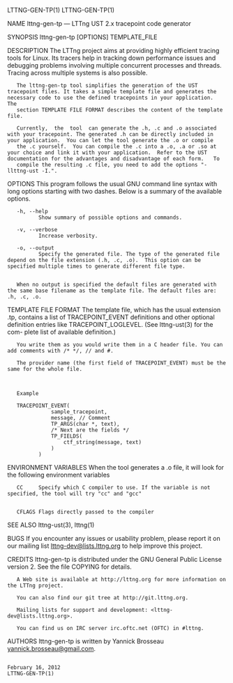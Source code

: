 LTTNG-GEN-TP(1)                                                                                                                                                                               LTTNG-GEN-TP(1)



NAME
       lttng-gen-tp — LTTng UST 2.x tracepoint code generator


SYNOPSIS
       lttng-gen-tp [OPTIONS] TEMPLATE_FILE

DESCRIPTION
       The LTTng project aims at providing highly efficient tracing tools for Linux.  Its tracers help in tracking down performance issues and debugging problems involving multiple concurrent processes and
       threads. Tracing across multiple systems is also possible.

       The lttng-gen-tp tool simplifies the generation of the UST tracepoint files. It takes a simple template file and generates the necessary code to use the defined tracepoints in your application.  The
       section TEMPLATE FILE FORMAT describes the content of the template file.

       Currently,  the  tool  can generate the .h, .c and .o associated with your tracepoint. The generated .h can be directly included in your application.  You can let the tool generate the .o or compile
       the .c yourself.  You can compile the .c into a .o, .a or .so at your choice and link it with your application.  Refer to the UST documentation for the advantages and disadvantage of each form.   To
       compile the resulting .c file, you need to add the options "-llttng-ust -I.".


OPTIONS
       This program follows the usual GNU command line syntax with long options starting with two dashes. Below is a summary of the available options.

       -h, --help
              Show summary of possible options and commands.

       -v, --verbose
              Increase verbosity.

       -o, --output
              Specify the generated file. The type of the generated file depend on the file extension (.h, .c, .o).  This option can be specified multiple times to generate different file type.


       When no output is specified the default files are generated with the same base filename as the template file. The default files are: .h, .c, .o.


TEMPLATE FILE FORMAT
       The  template file, which has the usual extension .tp, contains a list of TRACEPOINT_EVENT definitions and other optional definition entries like TRACEPOINT_LOGLEVEL.  (See lttng-ust(3) for the com-
       plete list of available definition.)

       You write them as you would write them in a C header file. You can add comments with /* */, // and #.

       The provider name (the first field of TRACEPOINT_EVENT) must be the same for the whole file.



       Example

       TRACEPOINT_EVENT(
                  sample_tracepoint,
                  message, // Comment
                  TP_ARGS(char *, text),
                  /* Next are the fields */
                  TP_FIELDS(
                      ctf_string(message, text)
                  )
              )

ENVIRONMENT VARIABLES
       When the tool generates a .o file, it will look for the following environment variables

       CC     Specify which C compiler to use. If the variable is not specified, the tool will try "cc" and "gcc"


       CFLAGS Flags directly passed to the compiler

SEE ALSO
       lttng-ust(3), lttng(1)

BUGS
       If you encounter any issues or usability problem, please report it on our mailing list <lttng-dev@lists.lttng.org> to help improve this project.

CREDITS
       lttng-gen-tp is distributed under the GNU General Public License version 2. See the file COPYING for details.

       A Web site is available at http://lttng.org for more information on the LTTng project.

       You can also find our git tree at http://git.lttng.org.

       Mailing lists for support and development: <lttng-dev@lists.lttng.org>.

       You can find us on IRC server irc.oftc.net (OFTC) in #lttng.

AUTHORS
       lttng-gen-tp is written by Yannick Brosseau <yannick.brosseau@gmail.com>.

                                                                                              February 16, 2012                                                                               LTTNG-GEN-TP(1)
